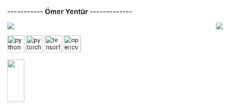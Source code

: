 ###  -----------  Ömer Yentür -------------

<img src="https://komarev.com/ghpvc/?username=omeryentur" style="max-width:100%;">

<img align='right' src="https://github-readme-stats.vercel.app/api?username=omeryentur&show_icons=true">
<p align="left">  
<img src="https://devicons.github.io/devicon/devicon.git/icons/python/python-original.svg" alt="python" width="40" height="40"/>
<img src="https://www.vectorlogo.zone/logos/pytorch/pytorch-icon.svg" alt="pytorch" width="40" height="40"/>
<img src="https://www.vectorlogo.zone/logos/tensorflow/tensorflow-icon.svg" alt="tensorflow" width="40" height="40"/>
<img src="https://www.vectorlogo.zone/logos/opencv/opencv-icon.svg" alt="opencv" width="40" height="40"/></p>
<img src="https://img.shields.io/badge/%20-omeryentur49%40gmail.com-red" width="40" height="100"/>
